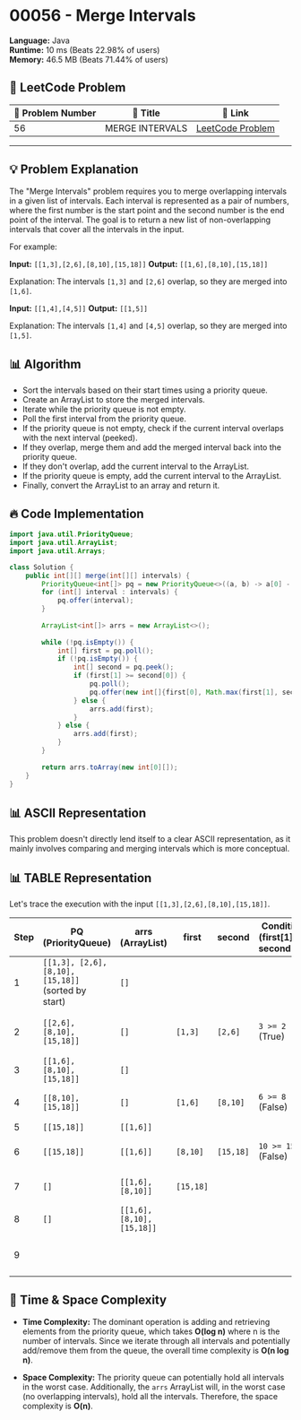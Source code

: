 # 00056 - Merge Intervals
    
**Language:** Java  
**Runtime:** 10 ms (Beats 22.98% of users)  
**Memory:** 46.5 MB (Beats 71.44% of users)  

## 📝 **LeetCode Problem**
| 🔢 Problem Number | 📌 Title | 🔗 Link |
|------------------|--------------------------|--------------------------|
| 56 | MERGE INTERVALS | [LeetCode Problem](https://leetcode.com/problems/merge-intervals/) |

---

## 💡 **Problem Explanation**

The "Merge Intervals" problem requires you to merge overlapping intervals in a given list of intervals.  Each interval is represented as a pair of numbers, where the first number is the start point and the second number is the end point of the interval. The goal is to return a new list of non-overlapping intervals that cover all the intervals in the input.

For example:

**Input:** `[[1,3],[2,6],[8,10],[15,18]]`
**Output:** `[[1,6],[8,10],[15,18]]`

Explanation: The intervals `[1,3]` and `[2,6]` overlap, so they are merged into `[1,6]`.

**Input:** `[[1,4],[4,5]]`
**Output:** `[[1,5]]`

Explanation: The intervals `[1,4]` and `[4,5]` overlap, so they are merged into `[1,5]`.

## 📊 **Algorithm**
*   Sort the intervals based on their start times using a priority queue.
*   Create an ArrayList to store the merged intervals.
*   Iterate while the priority queue is not empty.
*   Poll the first interval from the priority queue.
*   If the priority queue is not empty, check if the current interval overlaps with the next interval (peeked).
*   If they overlap, merge them and add the merged interval back into the priority queue.
*   If they don't overlap, add the current interval to the ArrayList.
*   If the priority queue is empty, add the current interval to the ArrayList.
*   Finally, convert the ArrayList to an array and return it.

## 🔥 **Code Implementation**

```java
import java.util.PriorityQueue;
import java.util.ArrayList;
import java.util.Arrays;

class Solution {
    public int[][] merge(int[][] intervals) {
        PriorityQueue<int[]> pq = new PriorityQueue<>((a, b) -> a[0] - b[0]);
        for (int[] interval : intervals) {
            pq.offer(interval);
        }
        
        ArrayList<int[]> arrs = new ArrayList<>();
        
        while (!pq.isEmpty()) {
            int[] first = pq.poll();
            if (!pq.isEmpty()) {
                int[] second = pq.peek();
                if (first[1] >= second[0]) {
                    pq.poll();
                    pq.offer(new int[]{first[0], Math.max(first[1], second[1])});
                } else {
                    arrs.add(first);
                }
            } else {
                arrs.add(first);
            }
        }
        
        return arrs.toArray(new int[0][]);
    }
}
```

## 📊 **ASCII Representation**

This problem doesn't directly lend itself to a clear ASCII representation, as it mainly involves comparing and merging intervals which is more conceptual.

## 📊 **TABLE Representation**

Let's trace the execution with the input `[[1,3],[2,6],[8,10],[15,18]]`.

| Step | PQ (PriorityQueue)                                            | arrs (ArrayList) | first   | second  | Condition (first[1] >= second[0]) | Action                                                                           |
|------|--------------------------------------------------------------|------------------|---------|---------|------------------------------------|-----------------------------------------------------------------------------------|
| 1    | `[[1,3], [2,6], [8,10], [15,18]]` (sorted by start)             | `[]`             |         |         |                                    |                                                                                   |
| 2    | `[[2,6], [8,10], [15,18]]`                                   | `[]`             | `[1,3]` | `[2,6]` | `3 >= 2` (True)                      | poll second, offer `[1,6]`                                                         |
| 3    | `[[1,6], [8,10], [15,18]]`                                   | `[]`             |         |         |                                    |                                                                                   |
| 4    | `[[8,10], [15,18]]`                                        | `[]`             | `[1,6]` | `[8,10]`| `6 >= 8` (False)                     | add `[1,6]` to `arrs`                                                              |
| 5    | `[[15,18]]`                                                 | `[[1,6]]`        |         |         |                                    |                                                                                   |
| 6    | `[[15,18]]`                                                 | `[[1,6]]`        | `[8,10]`| `[15,18]`| `10 >= 15` (False)                    | add `[8,10]` to `arrs`                                                             |
| 7    | `[]`                                                        | `[[1,6], [8,10]]`| `[15,18]`|         |                                    | add `[15,18]` to `arrs`                                                            |
| 8    | `[]`                                                        | `[[1,6], [8,10], [15,18]]`|         |         |                                    |                                                                                   |
| 9    |                                                                 |                 |         |         |                                    | return `[[1,6], [8,10], [15,18]]`                                                  |

## 🚀 **Time & Space Complexity**

*   **Time Complexity:** The dominant operation is adding and retrieving elements from the priority queue, which takes **O(log n)** where n is the number of intervals. Since we iterate through all intervals and potentially add/remove them from the queue, the overall time complexity is **O(n log n)**.

*   **Space Complexity:**  The priority queue can potentially hold all intervals in the worst case.  Additionally, the `arrs` ArrayList will, in the worst case (no overlapping intervals), hold all the intervals. Therefore, the space complexity is **O(n)**.
    